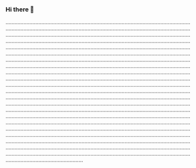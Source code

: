 ### Hi there 👋

............................................................................................................................................................................................................................................................................................................................................................................................................................................................................................................................................................................................................................................................................................................................................................................................................................................................................................................................................................................................................................................................................................................................................................................................................................................................................................................................................................................................................................................................................................................................................................................................................................................................................................................................................................................................................................................................................................................................................................................................................................................................................................................................................................................................................................................................................................................................................................................................................................................................................................................................................................................................................................................................................................................................................................................................................................................................................................